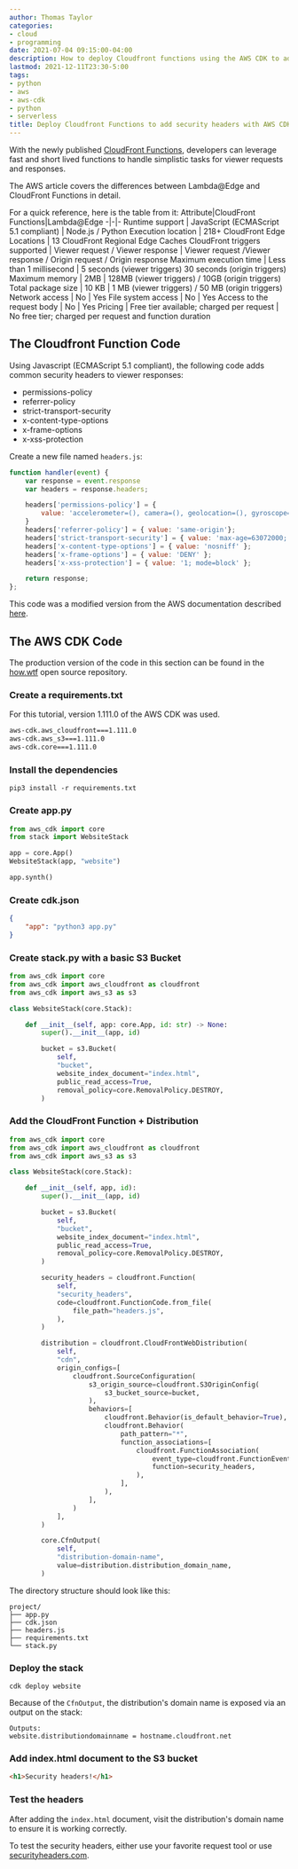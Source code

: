```yaml
---
author: Thomas Taylor
categories:
- cloud
- programming
date: 2021-07-04 09:15:00-04:00
description: How to deploy Cloudfront functions using the AWS CDK to add security headers to responses
lastmod: 2021-12-11T23:30-5:00
tags:
- python
- aws
- aws-cdk
- python
- serverless
title: Deploy Cloudfront Functions to add security headers with AWS CDK
---
```


With the newly published [CloudFront Functions](https://aws.amazon.com/blogs/aws/introducing-cloudfront-functions-run-your-code-at-the-edge-with-low-latency-at-any-scale/), developers can leverage fast and short lived functions to handle simplistic tasks for viewer requests and responses.

The AWS article covers the differences between Lambda@Edge and CloudFront Functions in detail. 

For a quick reference, here is the table from it:
Attribute|CloudFront Functions|Lambda@Edge
-|-|-
Runtime support | JavaScript (ECMAScript 5.1 compliant) | Node.js / Python
Execution location | 218+ CloudFront Edge Locations | 13 CloudFront Regional Edge Caches
CloudFront triggers supported | Viewer request / Viewer response | Viewer request /Viewer response / Origin request / Origin response
Maximum execution time | Less than 1 millisecond | 5 seconds (viewer triggers) 30 seconds (origin triggers)
Maximum memory | 2MB | 128MB (viewer triggers) / 10GB (origin triggers)
Total package size | 10 KB | 1 MB (viewer triggers) / 50 MB (origin triggers)
Network access | No | Yes
File system access | No | Yes
Access to the request body | No | Yes
Pricing | Free tier available; charged per request | No free tier; charged per request and function duration

## The Cloudfront Function Code

Using Javascript (ECMAScript 5.1 compliant), the following code adds common security headers to viewer responses:

- permissions-policy
- referrer-policy
- strict-transport-security
- x-content-type-options
- x-frame-options
- x-xss-protection

Create a new file named `headers.js`:

```javascript
function handler(event) {
    var response = event.response
    var headers = response.headers;

    headers['permissions-policy'] = {
        value: 'accelerometer=(), camera=(), geolocation=(), gyroscope=(), magnetometer=(), microphone=(), payment=(), usb=()',
    }
    headers['referrer-policy'] = { value: 'same-origin'}; 
    headers['strict-transport-security'] = { value: 'max-age=63072000; includeSubdomains; preload' };
    headers['x-content-type-options'] = { value: 'nosniff' }; 
    headers['x-frame-options'] = { value: 'DENY' }; 
    headers['x-xss-protection'] = { value: '1; mode=block' }; 

    return response;
};
```

This code was a modified version from the AWS documentation described [here](https://docs.aws.amazon.com/AmazonCloudFront/latest/DeveloperGuide/example-function-add-security-headers.html).

## The AWS CDK Code

The production version of the code in this section can be found in the [how.wtf][1] open source repository.

### Create a requirements.txt

For this tutorial, version 1.111.0 of the AWS CDK was used. 

```txt
aws-cdk.aws_cloudfront===1.111.0
aws-cdk.aws_s3===1.111.0
aws-cdk.core===1.111.0
```

### Install the dependencies

```shell
pip3 install -r requirements.txt
```

### Create app.py

```python
from aws_cdk import core
from stack import WebsiteStack

app = core.App()
WebsiteStack(app, "website")

app.synth()
```

### Create cdk.json

```json
{
    "app": "python3 app.py"
}
```

### Create stack.py with a basic S3 Bucket

```python
from aws_cdk import core
from aws_cdk import aws_cloudfront as cloudfront
from aws_cdk import aws_s3 as s3

class WebsiteStack(core.Stack):

    def __init__(self, app: core.App, id: str) -> None:
        super().__init__(app, id)

        bucket = s3.Bucket(
            self,
            "bucket",
            website_index_document="index.html",
            public_read_access=True,
            removal_policy=core.RemovalPolicy.DESTROY,
        )
```

### Add the CloudFront Function + Distribution

```python
from aws_cdk import core
from aws_cdk import aws_cloudfront as cloudfront
from aws_cdk import aws_s3 as s3

class WebsiteStack(core.Stack):

    def __init__(self, app, id):
        super().__init__(app, id)

        bucket = s3.Bucket(
            self,
            "bucket",
            website_index_document="index.html",
            public_read_access=True,
            removal_policy=core.RemovalPolicy.DESTROY,
        )

        security_headers = cloudfront.Function(
            self,
            "security_headers",
            code=cloudfront.FunctionCode.from_file(
                file_path="headers.js",
            ),
        )

        distribution = cloudfront.CloudFrontWebDistribution(
            self,
            "cdn",
            origin_configs=[
                cloudfront.SourceConfiguration(
                    s3_origin_source=cloudfront.S3OriginConfig(
                        s3_bucket_source=bucket,
                    ),
                    behaviors=[
                        cloudfront.Behavior(is_default_behavior=True),
                        cloudfront.Behavior(
                            path_pattern="*",
                            function_associations=[
                                cloudfront.FunctionAssociation(
                                    event_type=cloudfront.FunctionEventType.VIEWER_RESPONSE,
                                    function=security_headers,
                                ),
                            ],
                        ),
                    ],
                )
            ],
        )

        core.CfnOutput(
            self,
            "distribution-domain-name",
            value=distribution.distribution_domain_name,
        )
```

The directory structure should look like this:

```
project/
├── app.py
├── cdk.json
├── headers.js
├── requirements.txt
└── stack.py
```

### Deploy the stack

```shell
cdk deploy website
```

Because of the `CfnOutput`, the distribution's domain name is exposed via an output on the stack:

```
Outputs:
website.distributiondomainname = hostname.cloudfront.net
```

### Add index.html document to the S3 bucket

```html
<h1>Security headers!</h1>
```

### Test the headers

After adding the `index.html` document, visit the distribution's domain name to ensure it is working correctly. 

To test the security headers, either use your favorite request tool or use [securityheaders.com](https://securityheaders.com).

[1]: https://github.com/thomasnotfound/how.wtf/tree/02a170a08c7a1e44194c0ad1b58ca92968449b8d/infrastructure
